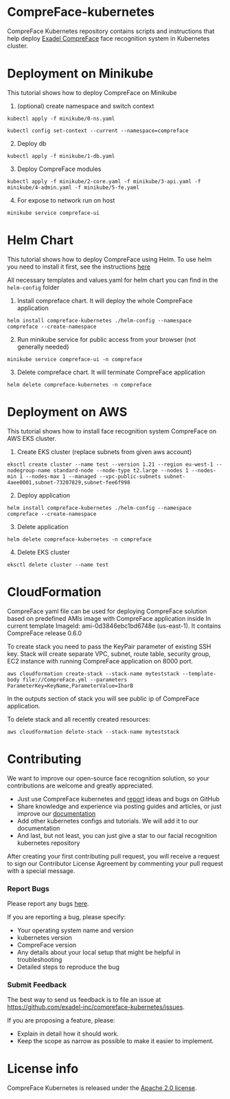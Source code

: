 # CompreFace-kubernetes

CompreFace Kubernetes repository contains scripts and instructions that help deploy [Exadel CompreFace](https://github.com/exadel-inc/CompreFace) face recognition system in Kubernetes cluster.

# Deployment on Minikube
This tutorial shows how to deploy CompreFace on Minikube

1. (optional) create namespace and switch context
```commandline
kubectl apply -f minikube/0-ns.yaml
```

```commandline
kubectl config set-context --current --namespace=compreface
```

2. Deploy db
```commandline
kubectl apply -f minikube/1-db.yaml
```

3. Deploy CompreFace modules
```commandline
kubectl apply -f minikube/2-core.yaml -f minikube/3-api.yaml -f minikube/4-admin.yaml -f minikube/5-fe.yaml
```

4. For expose to network run on host
```commandline
minikube service compreface-ui
```

# Helm Chart
This tutorial shows how to deploy CompreFace using Helm. To use helm you need to install it first, see the instructions [here](https://helm.sh/docs/intro/install/)

All necessary templates and values.yaml for helm chart you can find in the `helm-config` folder

1. Install compreface chart. It will deploy the whole CompreFace application
```commandline
helm install compreface-kubernetes ./helm-config --namespace compreface --create-namespace
```

2. Run minikube service for public access from your browser (not generally needed)
```commandline
minikube service compreface-ui -n compreface
```

3. Delete compreface chart. It will terminate CompreFace application
```commandline
helm delete compreface-kubernetes -n compreface
```
# Deployment on AWS
This tutorial shows how to install face recognition system CompreFace on AWS EKS cluster.

1. Create EKS cluster (replace subnets from given aws account)
```commandline
eksctl create cluster --name test --version 1.21 --region eu-west-1 --nodegroup-name standard-node --node-type t2.large --nodes 1 --nodes-min 1 --nodes-max 1 --managed --vpc-public-subnets subnet-4aee0001,subnet-73207829,subnet-fee6f998
```

2. Deploy application
```commandline
helm install compreface-kubernetes ./helm-config --namespace compreface --create-namespace
```

3. Delete application
```commandline
helm delete compreface-kubernetes -n compreface
```

4. Delete EKS cluster
```commandline
eksctl delete cluster --name test
```
# CloudFormation
CompreFace yaml file can be used for deploying CompreFace solution based on predefined AMIs image with CompreFace application inside
In current template ImageId: ami-0d3846ebc1bd6748e (us-east-1). It contains CompreFace release 0.6.0

To create stack you need to pass the KeyPair parameter of existing SSH key.
Stack will create separate VPC, subnet, route table, security group, EC2 instance with running CompreFace application on 8000 port.
```commandline
aws cloudformation create-stack --stack-name myteststack --template-body file://CompreFace.yml --parameters ParameterKey=KeyName,ParameterValue=IharB
```
In the outputs section of stack you will see public ip of CompreFace application.

To delete stack and all recently created resources:
```commandline
aws cloudformation delete-stack --stack-name myteststack
```

# Contributing

We want to improve our open-source face recognition solution, so your contributions are welcome and greatly appreciated.

* Just use CompreFace kubernetes and [report](https://github.com/exadel-inc/compreface-kubernetes/issues) ideas and bugs on GitHub
* Share knowledge and experience via posting guides and articles, or just improve our [documentation](https://github.com/exadel-inc/compreface-kubernetes)
* Add other kubernetes configs and tutorials. We will add it to our documentation
* And last, but not least, you can just give a star to our facial recognition kubernetes repository

After creating your first contributing pull request, you will receive a request to sign our Contributor License Agreement by commenting your pull request with a special message.

### Report Bugs

Please report any bugs [here](https://github.com/exadel-inc/compreface-kubernetes/issues).

If you are reporting a bug, please specify:

- Your operating system name and version
- kubernetes version
- CompreFace version
- Any details about your local setup that might be helpful in troubleshooting
- Detailed steps to reproduce the bug


### Submit Feedback

The best way to send us feedback is to file an issue at https://github.com/exadel-inc/compreface-kubernetes/issues.

If you are proposing a feature, please:

- Explain in detail how it should work.
- Keep the scope as narrow as possible to make it easier to implement.


# License info

CompreFace Kubernetes is released under the [Apache 2.0 license](https://www.apache.org/licenses/LICENSE-2.0.html).